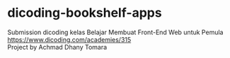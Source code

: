 # dicoding-bookshelf-apps
Submission dicoding kelas Belajar Membuat Front-End Web untuk Pemula https://www.dicoding.com/academies/315 <br>
Project by Achmad Dhany Tomara